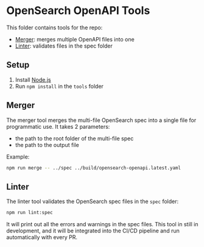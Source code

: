 # OpenSearch OpenAPI Tools

This folder contains tools for the repo:

- [Merger](./merger/): merges multiple OpenAPI files into one
- [Linter](./linter/): validates files in the spec folder

## Setup

1. Install [Node.js](https://nodejs.org/en/learn/getting-started/how-to-install-nodejs)
2. Run `npm install` in the `tools` folder

## Merger

The merger tool merges the multi-file OpenSearch spec into a single file for programmatic use. It takes 2 parameters:

- the path to the root folder of the multi-file spec
- the path to the output file

Example:

```bash
npm run merge -- ../spec ../build/opensearch-openapi.latest.yaml
```

## Linter

The linter tool validates the OpenSearch spec files in the `spec` folder:

```bash
npm run lint:spec
```

It will print out all the errors and warnings in the spec files. This tool in still in development, and it will be integrated into the CI/CD pipeline and run automatically with every PR.
